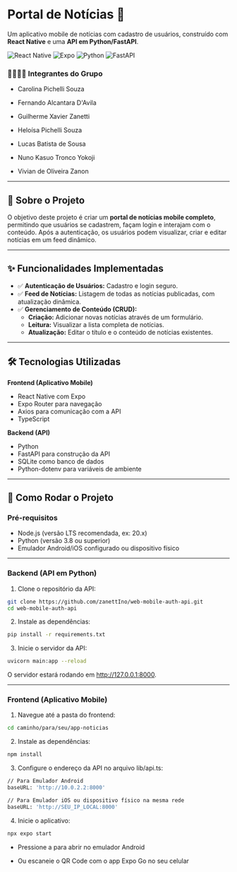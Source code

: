 # Portal de Notícias 📱

Um aplicativo mobile de notícias com cadastro de usuários, construído com **React Native** e uma **API em Python/FastAPI**.

![React Native](https://img.shields.io/badge/React_Native-20232A?style=flat&logo=react) 
![Expo](https://img.shields.io/badge/Expo-000000?style=flat&logo=expo) 
![Python](https://img.shields.io/badge/Python-3776AB?style=flat&logo=python) 
![FastAPI](https://img.shields.io/badge/FastAPI-009688?style=flat&logo=fastapi)


### 👨‍💻👩‍💻 Integrantes do Grupo

- Carolina Pichelli Souza

- Fernando Alcantara D'Avila

- Guilherme Xavier Zanetti

- Heloísa Pichelli Souza

- Lucas Batista de Sousa

- Nuno Kasuo Tronco Yokoji

- Vivian de Oliveira Zanon

---

## 📝 Sobre o Projeto
O objetivo deste projeto é criar um **portal de notícias mobile completo**, permitindo que usuários se cadastrem, façam login e interajam com o conteúdo. Após a autenticação, os usuários podem visualizar, criar e editar notícias em um feed dinâmico.

---

## ✨ Funcionalidades Implementadas
- ✅ **Autenticação de Usuários:** Cadastro e login seguro.
- ✅ **Feed de Notícias:** Listagem de todas as notícias publicadas, com atualização dinâmica.
- ✅ **Gerenciamento de Conteúdo (CRUD):**
  - **Criação:** Adicionar novas notícias através de um formulário.
  - **Leitura:** Visualizar a lista completa de notícias.
  - **Atualização:** Editar o título e o conteúdo de notícias existentes.

---

## 🛠️ Tecnologias Utilizadas

**Frontend (Aplicativo Mobile)**
- React Native com Expo
- Expo Router para navegação
- Axios para comunicação com a API
- TypeScript

**Backend (API)**
- Python
- FastAPI para construção da API
- SQLite como banco de dados
- Python-dotenv para variáveis de ambiente

---

## 🚀 Como Rodar o Projeto

### Pré-requisitos
- Node.js (versão LTS recomendada, ex: 20.x)
- Python (versão 3.8 ou superior)
- Emulador Android/iOS configurado ou dispositivo físico

---

### Backend (API em Python)

1. Clone o repositório da API:
```bash
git clone https://github.com/zanettIno/web-mobile-auth-api.git
cd web-mobile-auth-api
```

2. Instale as dependências:
```bash
pip install -r requirements.txt
```

3. Inicie o servidor da API:
 ```bash
uvicorn main:app --reload
```

O servidor estará rodando em http://127.0.0.1:8000.

---

### Frontend (Aplicativo Mobile)

1. Navegue até a pasta do frontend:
 ```bash
cd caminho/para/seu/app-noticias
 ```

2. Instale as dependências:
 ```bash
npm install
 ```

3. Configure o endereço da API no arquivo lib/api.ts:
 ```bash
// Para Emulador Android
baseURL: 'http://10.0.2.2:8000'

// Para Emulador iOS ou dispositivo físico na mesma rede
baseURL: 'http://SEU_IP_LOCAL:8000'
 ```

4. Inicie o aplicativo:
 ```bash
npx expo start
 ```

- Pressione a para abrir no emulador Android

- Ou escaneie o QR Code com o app Expo Go no seu celular

